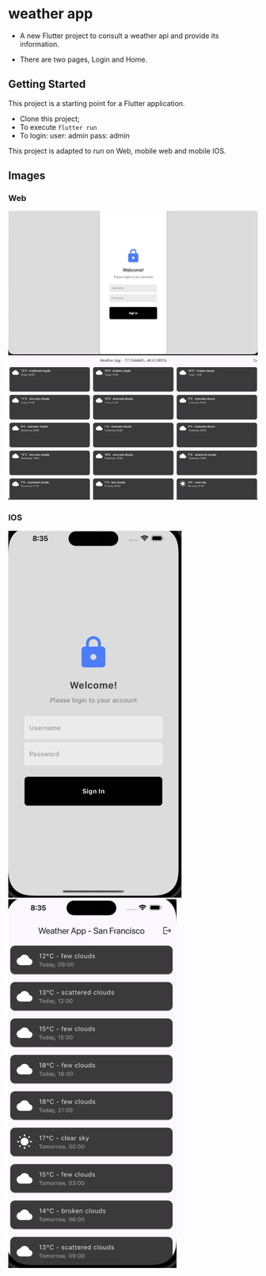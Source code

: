 # weather app

* A new Flutter project to consult a weather api and provide its information.

* There are two pages, Login and Home.

## Getting Started

This project is a starting point for a Flutter application.

- Clone this project;
- To execute `flutter run`
- To login: user: admin pass: admin

This project is adapted to run on Web, mobile web and mobile IOS.

## Images

### Web
![alt text](screenshots/image.png)
![alt text](screenshots/image-1.png)

### IOS
![alt text](screenshots/image-2.png)
![alt text](screenshots/image-3.png)